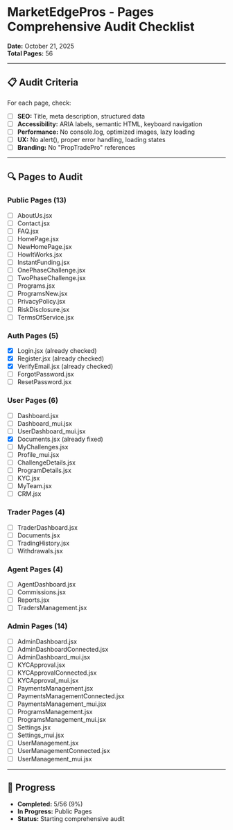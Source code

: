 # MarketEdgePros - Pages Comprehensive Audit Checklist

**Date:** October 21, 2025  
**Total Pages:** 56

---

## 📋 Audit Criteria

For each page, check:
- [ ] **SEO:** Title, meta description, structured data
- [ ] **Accessibility:** ARIA labels, semantic HTML, keyboard navigation
- [ ] **Performance:** No console.log, optimized images, lazy loading
- [ ] **UX:** No alert(), proper error handling, loading states
- [ ] **Branding:** No "PropTradePro" references

---

## 🔍 Pages to Audit

### Public Pages (13)
- [ ] AboutUs.jsx
- [ ] Contact.jsx
- [ ] FAQ.jsx
- [ ] HomePage.jsx
- [ ] NewHomePage.jsx
- [ ] HowItWorks.jsx
- [ ] InstantFunding.jsx
- [ ] OnePhaseChallenge.jsx
- [ ] TwoPhaseChallenge.jsx
- [ ] Programs.jsx
- [ ] ProgramsNew.jsx
- [ ] PrivacyPolicy.jsx
- [ ] RiskDisclosure.jsx
- [ ] TermsOfService.jsx

### Auth Pages (5)
- [x] Login.jsx (already checked)
- [x] Register.jsx (already checked)
- [x] VerifyEmail.jsx (already checked)
- [ ] ForgotPassword.jsx
- [ ] ResetPassword.jsx

### User Pages (6)
- [ ] Dashboard.jsx
- [ ] Dashboard_mui.jsx
- [ ] UserDashboard_mui.jsx
- [x] Documents.jsx (already fixed)
- [ ] MyChallenges.jsx
- [ ] Profile_mui.jsx
- [ ] ChallengeDetails.jsx
- [ ] ProgramDetails.jsx
- [ ] KYC.jsx
- [ ] MyTeam.jsx
- [ ] CRM.jsx

### Trader Pages (4)
- [ ] TraderDashboard.jsx
- [ ] Documents.jsx
- [ ] TradingHistory.jsx
- [ ] Withdrawals.jsx

### Agent Pages (4)
- [ ] AgentDashboard.jsx
- [ ] Commissions.jsx
- [ ] Reports.jsx
- [ ] TradersManagement.jsx

### Admin Pages (14)
- [ ] AdminDashboard.jsx
- [ ] AdminDashboardConnected.jsx
- [ ] AdminDashboard_mui.jsx
- [ ] KYCApproval.jsx
- [ ] KYCApprovalConnected.jsx
- [ ] KYCApproval_mui.jsx
- [ ] PaymentsManagement.jsx
- [ ] PaymentsManagementConnected.jsx
- [ ] PaymentsManagement_mui.jsx
- [ ] ProgramsManagement.jsx
- [ ] ProgramsManagement_mui.jsx
- [ ] Settings.jsx
- [ ] Settings_mui.jsx
- [ ] UserManagement.jsx
- [ ] UserManagementConnected.jsx
- [ ] UserManagement_mui.jsx

---

## 🚀 Progress

- **Completed:** 5/56 (9%)
- **In Progress:** Public Pages
- **Status:** Starting comprehensive audit


